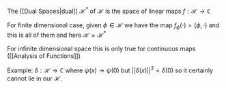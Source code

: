 The [[Dual Spaces|dual]] $\mathcal H^*$ of $\mathcal H$ is the space of linear maps $f:\mathcal H\to \mathbb C$

For finite dimensional case, given $\phi\in\mathcal H$ we have the map $f_\phi(\cdot)=(\phi,\cdot)$ and this is all of them and here $\mathcal H = \mathcal H^*$

For infinite dimensional space this is only true for continuous maps ([[Analysis of Functions]])

Example: $\delta :\mathcal H\to \mathbb C$ where $\psi(x)\to \psi(0)$ but $||\delta(x)||^2=\delta(0)$ so it certainly cannot lie in our $\mathcal{H}$. 

